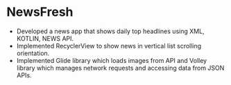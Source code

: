 # NewsFresh


- Developed a news app that shows daily top headlines using XML, KOTLIN, NEWS API.
- Implemented RecyclerView to show news in vertical list scrolling orientation.
- Implemented Glide library which loads images from API and Volley library which manages network requests and accessing data from JSON APIs.
